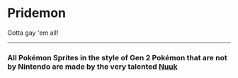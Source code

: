 # Pridemon

Gotta gay 'em all!

---------------------

### All Pokémon Sprites in the style of Gen 2 Pokémon that are not by Nintendo are made by the very talented [Nuuk](https://twitter.com/nuukiie)
